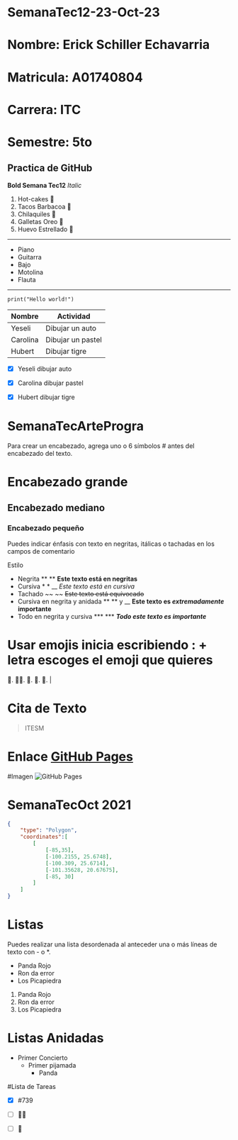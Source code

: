# SemanaTec12-23-Oct-23
# Nombre: Erick Schiller Echavarria
# Matricula: A01740804
# Carrera: ITC
# Semestre: 5to
## Practica de GitHub

**Bold Semana Tec12**
*Italic*

1. Hot-cakes 🥞
2. Tacos Barbacoa 🌮
3. Chilaquiles 🍲
4. Galletas Oreo 🍪
5. Huevo Estrellado 🍳

---
- Piano
- Guitarra
- Bajo
- Motolina
- Flauta
---

```
print("Hello world!")
```

| Nombre | Actividad |
| -------- | -----------|
| Yeseli | Dibujar un auto |
| Carolina | Dibujar un pastel |
| Hubert | Dibujar tigre |

- [x] Yeseli dibujar auto
- [x] Carolina dibujar pastel
- [x] Hubert dibujar tigre


# SemanaTecArteProgra
Para crear un encabezado, agrega uno o 6 símbolos # antes del encabezado del texto.

# Encabezado grande 
## Encabezado mediano
### Encabezado pequeño

Puedes indicar énfasis con texto en negritas, itálicas o tachadas en los campos de comentario

Estilo
- Negrita ** ** **Este texto está en negritas**
- Cursiva * * __ *Este texto está en cursiva*
- Tachado ~~ ~~ ~~Este texto está equivocado~~
- Cursiva en negrita y anidada ** ** y __ **Este texto es _extremadamente_ importante**
- Todo en negrita y cursiva *** *** ***Todo este texto es importante***
# Usar emojis inicia escribiendo : + letra escoges el emoji que quieres
🍎.
👏🏿.
🥇.
🥈.
🥉.
|
# Cita de Texto
> ITESM

# Enlace [GitHub Pages](https://pages.github.com/)

#Imagen
![GitHub Pages](https://tex.mx/sites/default/files/repositorio/Home/tex-de-monterrey-newsroom.jpg)

# SemanaTecOct 2021

```geojson
{
    "type": "Polygon",
    "coordinates":[
        [
            [-85,35],
            [-100.2155, 25.6748],
            [-100.309, 25.6714],
            [-101.35628, 20.67675],
            [-85, 30]
        ]
    ]
}
```
# Listas
Puedes realizar una lista desordenada al anteceder una o más líneas de texto con - o *.

- Panda Rojo
- Ron da error
- Los Picapiedra

1. Panda Rojo
2. Ron da error
3. Los Picapiedra

# Listas Anidadas
- Primer Concierto
    - Primer pijamada
        - Panda

#Lista de Tareas
- [X] #739
- [ ] 👩🏻
- [ ] :tada:
 
